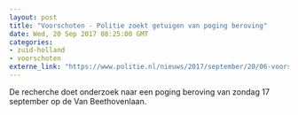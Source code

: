 ```yaml
---
layout: post
title: "Voorschoten - Politie zoekt getuigen van poging beroving"
date: Wed, 20 Sep 2017 08:25:00 GMT
categories: 
- zuid-holland 
- voorschoten 
externe_link: "https://www.politie.nl/nieuws/2017/september/20/06-voorschoten-politie-zoekt-getuigen-van-poging-beroving.html"
---
```


De recherche doet onderzoek naar een poging beroving van zondag 17 september op de Van Beethovenlaan.
